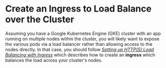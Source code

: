 # Create an Ingress to Load Balance over the Cluster

Assuming you have a Google Kubernetes Engine (GKE) cluster with an app running on multiple nodes within the cluster, you will likely want to expose the various pods via a load balancer rather than allowing access to the nodes directly. In that case, you should follow [*Setting up HTTP(S) Load Balancing with Ingress*](https://cloud.google.com/kubernetes-engine/docs/tutorials/http-balancer) which describes how to create an **ingress** which balances the load across your cluster's nodes.